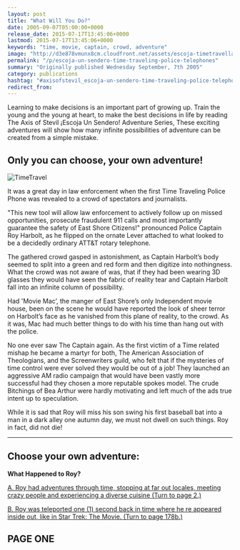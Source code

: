 ```yaml
---
layout: post
title: "What Will You Do?"
date: 2005-09-07T05:00:00+0000
release_date: 2015-07-17T13:45:06+0000
lastmod: 2015-07-17T13:45:06+0000
keywords: "time, movie, captain, crowd, adventure"
image: "http://d3e878vmunx8cm.cloudfront.net/assets/escoja-timetravellarge.gif"
permalink: "/p/escoja-un-sendero-time-traveling-police-telephones"
summary: "Originally published Wednesday September, 7th 2005"
category: publications
hashtag: "#axisofstevil_escoja-un-sendero-time-traveling-police-telephones"
redirect_from:
---
```


[id_1]: http://d3e878vmunx8cm.cloudfront.net/assets/escoja-timetravellarge.gif "TimeTravel"
Learning to make decisions is an important part of growing up. Train the young and the young at heart, to make the best decisions in life by reading The Axis of Stevil ¡Escoja Un Sendero! Adventure Series, These exciting adventures will show how many infinite possibilities of adventure can be created from a simple mistake.

## Only you can choose, your own adventure! ##

![TimeTravel][id_1]

It was a great day in law enforcement when the first Time Traveling Police Phone was revealed to a crowd of spectators and journalists.

"This new tool will allow law enforcement to actively follow up on missed opportunities, prosecute fraudulent 911 calls and most importantly guarantee the safety of East Shore Citizens!" pronounced Police Captain Roy Harbolt, as he flipped on the ornate Lever attached to what looked to be a decidedly ordinary ATT&T rotary telephone.

The gathered crowd gasped in astonishment, as Captain Harbolt’s body seemed to split into a green and red form and then digitize into nothingness. What the crowd was not aware of was, that if they had been wearing 3D glasses they would have seen the fabric of reality tear and Captain Harbolt fall into an infinite column of possibility.

Had 'Movie Mac’, the manger of East Shore’s only Independent movie house, been on the scene he would have reported the look of sheer terror on Harbolt’s face as he vanished from this plane of reality, to the crowd. As it was, Mac had much better things to do with his time than hang out with the police.

No one ever saw The Captain again. As the first victim of a Time related mishap he became a martyr for both, The American Association of Theologians, and the Screenwriters guild, who felt that if the mysteries of time control were ever solved they would be out of a job! They launched an aggressive AM radio campaign that would have been vastly more successful had they chosen a more reputable spokes model. The crude Bitchings of Bea Arthur were hardly motivating and left much of the ads true intent up to speculation.

While it is sad that Roy will miss his son swing his first baseball bat into a man in a dark alley one autumn day, we must not dwell on such things. Roy in fact, did not die!

----------
## Choose your own adventure: ##

**What Happened to Roy?**

[A. Roy had adventures through time, stopping at far out locales, meeting crazy people and experiencing a diverse cuisine (Turn to page 2.)
](/timetravel2.htm "Roy had adventures through time, stopping at far out locales, meeting crazy people and experiencing a diverse cuisine (Turn to page 2.)")

[B. Roy was teleported one (1) second back in time where he re appeared inside out, like in Star Trek: The Movie. (Turn to page 178b.)](/timetravel178b.htm "B. Roy was teleported one (1) second back in time where he re appeared inside out, like in Star Trek: The Movie. (Turn to page 178b.)")

## PAGE ONE ##
